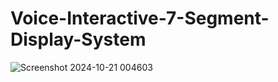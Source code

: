 # Voice-Interactive-7-Segment-Display-System
![Screenshot 2024-10-21 004603](https://github.com/user-attachments/assets/1a7c8198-16a6-4f9c-8924-9d35de9fabea)
